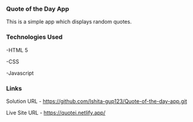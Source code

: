 ### Quote of the Day App

This is a simple app which displays random quotes.

### Technologies Used
-HTML 5

-CSS

-Javascript

### Links
Solution URL - https://github.com/Ishita-gup123/Quote-of-the-day-app.git

Live Site URL - https://quotei.netlify.app/
